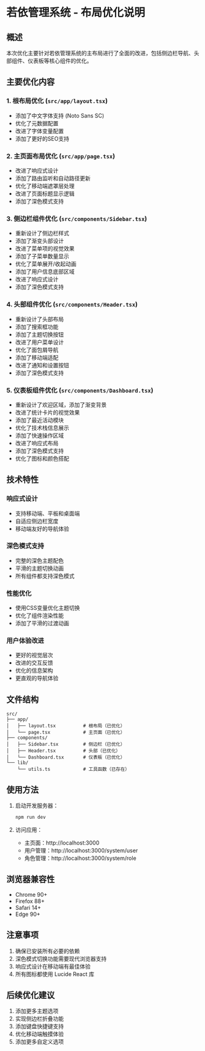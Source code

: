 # 若依管理系统 - 布局优化说明

## 概述
本次优化主要针对若依管理系统的主布局进行了全面的改进，包括侧边栏导航、头部组件、仪表板等核心组件的优化。

## 主要优化内容

### 1. 根布局优化 (`src/app/layout.tsx`)
- 添加了中文字体支持 (Noto Sans SC)
- 优化了元数据配置
- 改进了字体变量配置
- 添加了更好的SEO支持

### 2. 主页面布局优化 (`src/app/page.tsx`)
- 改进了响应式设计
- 添加了路由监听和自动路径更新
- 优化了移动端遮罩层处理
- 改进了页面标题显示逻辑
- 添加了深色模式支持

### 3. 侧边栏组件优化 (`src/components/Sidebar.tsx`)
- 重新设计了侧边栏样式
- 添加了渐变头部设计
- 改进了菜单项的视觉效果
- 添加了子菜单数量显示
- 优化了菜单展开/收起动画
- 添加了用户信息底部区域
- 改进了响应式设计
- 添加了深色模式支持

### 4. 头部组件优化 (`src/components/Header.tsx`)
- 重新设计了头部布局
- 添加了搜索框功能
- 添加了主题切换按钮
- 改进了用户菜单设计
- 优化了面包屑导航
- 添加了移动端适配
- 改进了通知和设置按钮
- 添加了深色模式支持

### 5. 仪表板组件优化 (`src/components/Dashboard.tsx`)
- 重新设计了欢迎区域，添加了渐变背景
- 改进了统计卡片的视觉效果
- 添加了最近活动模块
- 优化了技术栈信息展示
- 添加了快速操作区域
- 改进了响应式布局
- 添加了深色模式支持
- 优化了图标和颜色搭配

## 技术特性

### 响应式设计
- 支持移动端、平板和桌面端
- 自适应侧边栏宽度
- 移动端友好的导航体验

### 深色模式支持
- 完整的深色主题配色
- 平滑的主题切换动画
- 所有组件都支持深色模式

### 性能优化
- 使用CSS变量优化主题切换
- 优化了组件渲染性能
- 添加了平滑的过渡动画

### 用户体验改进
- 更好的视觉层次
- 改进的交互反馈
- 优化的信息架构
- 更直观的导航体验

## 文件结构

```
src/
├── app/
│   ├── layout.tsx          # 根布局（已优化）
│   └── page.tsx            # 主页面（已优化）
├── components/
│   ├── Sidebar.tsx         # 侧边栏（已优化）
│   ├── Header.tsx          # 头部（已优化）
│   └── Dashboard.tsx       # 仪表板（已优化）
└── lib/
    └── utils.ts            # 工具函数（已存在）
```

## 使用方法

1. 启动开发服务器：
   ```bash
   npm run dev
   ```

2. 访问应用：
   - 主页面：http://localhost:3000
   - 用户管理：http://localhost:3000/system/user
   - 角色管理：http://localhost:3000/system/role

## 浏览器兼容性

- Chrome 90+
- Firefox 88+
- Safari 14+
- Edge 90+

## 注意事项

1. 确保已安装所有必要的依赖
2. 深色模式切换功能需要现代浏览器支持
3. 响应式设计在移动端有最佳体验
4. 所有图标都使用 Lucide React 库

## 后续优化建议

1. 添加更多主题选项
2. 实现侧边栏折叠功能
3. 添加键盘快捷键支持
4. 优化移动端触摸体验
5. 添加更多自定义选项 